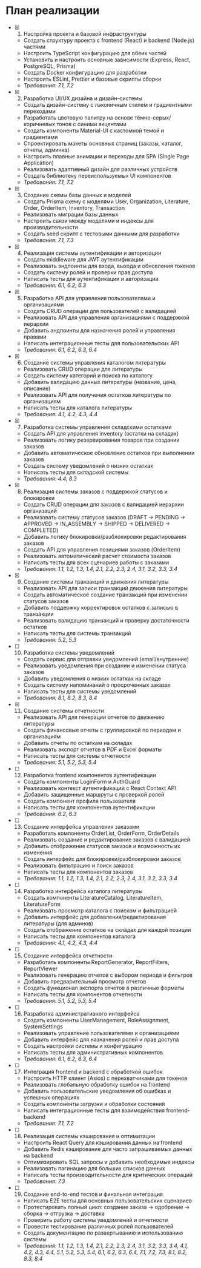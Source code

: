 # План реализации

- [x] 1. Настройка проекта и базовой инфраструктуры



  - Создать структуру проекта с frontend (React) и backend (Node.js) частями
  - Настроить TypeScript конфигурацию для обеих частей
  - Установить и настроить основные зависимости (Express, React, PostgreSQL, Prisma)
  - Создать Docker конфигурацию для разработки
  - Настроить ESLint, Prettier и базовые скрипты сборки
  - _Требования: 7.1, 7.2_

- [x] 2. Разработка UI/UX дизайна и дизайн-системы



  - Создать дизайн-систему с лаконичным стилем и градиентными переходами
  - Разработать цветовую палитру на основе тёмно-серых/коричневых тонов с синими акцентами
  - Создать компоненты Material-UI с кастомной темой и градиентами
  - Спроектировать макеты основных страниц (заказы, каталог, отчеты, админка)
  - Настроить плавные анимации и переходы для SPA (Single Page Application)
  - Реализовать адаптивный дизайн для различных устройств
  - Создать библиотеку переиспользуемых UI компонентов
  - _Требования: 7.1, 7.2_

- [x] 3. Создание схемы базы данных и моделей







  - Создать Prisma схему с моделями User, Organization, Literature, Order, OrderItem, Inventory, Transaction
  - Реализовать миграции базы данных
  - Настроить связи между моделями и индексы для производительности
  - Создать seed скрипт с тестовыми данными для разработки
  - _Требования: 7.1, 7.3_

- [x] 4. Реализация системы аутентификации и авторизации






  - Создать middleware для JWT аутентификации
  - Реализовать эндпоинты для входа, выхода и обновления токенов
  - Создать систему ролей и проверки прав доступа
  - Написать тесты для аутентификации и авторизации
  - _Требования: 6.1, 6.2, 6.3_

- [x] 5. Разработка API для управления пользователями и организациями




  - Создать CRUD операции для пользователей с валидацией
  - Реализовать API для управления организациями с поддержкой иерархии
  - Добавить эндпоинты для назначения ролей и управления правами
  - Написать интеграционные тесты для пользовательских API
  - _Требования: 6.1, 6.2, 6.3, 6.4_

- [x] 6. Создание системы управления каталогом литературы



  - Реализовать CRUD операции для литературы
  - Создать систему категорий и поиска по каталогу
  - Добавить валидацию данных литературы (название, цена, описание)
  - Реализовать API для получения остатков литературы по организациям
  - Написать тесты для каталога литературы
  - _Требования: 4.1, 4.2, 4.3, 4.4_

- [x] 7. Разработка системы управления складскими остатками




  - Создать API для управления inventory (остатки на складах)
  - Реализовать логику резервирования товаров при создании заказов
  - Добавить автоматическое обновление остатков при выполнении заказов
  - Создать систему уведомлений о низких остатках
  - Написать тесты для складской системы
  - _Требования: 4.4, 8.3_

- [x] 8. Реализация системы заказов с поддержкой статусов и блокировки



  - Создать CRUD операции для заказов с валидацией иерархии организаций
  - Реализовать систему статусов заказов (DRAFT → PENDING → APPROVED → IN_ASSEMBLY → SHIPPED → DELIVERED → COMPLETED)
  - Добавить логику блокировки/разблокировки редактирования заказов
  - Создать API для управления позициями заказов (OrderItem)
  - Реализовать автоматический расчет стоимости заказов
  - Написать тесты для всех сценариев работы с заказами
  - _Требования: 1.1, 1.2, 1.3, 1.4, 2.1, 2.2, 2.3, 2.4, 3.1, 3.2, 3.3, 3.4_

- [x] 9. Создание системы транзакций и движения литературы







  - Реализовать API для записи транзакций движения литературы
  - Создать автоматическое создание транзакций при изменении статусов заказов
  - Добавить поддержку корректировок остатков с записью в транзакции
  - Реализовать валидацию транзакций и проверку достаточности остатков
  - Написать тесты для системы транзакций
  - _Требования: 5.2, 5.3_

- [ ] 10. Разработка системы уведомлений
  - Создать сервис для отправки уведомлений (email/внутренние)
  - Реализовать уведомления при создании и изменении статуса заказов
  - Добавить уведомления о низких остатках на складе
  - Создать систему напоминаний о просроченных заказах
  - Написать тесты для системы уведомлений
  - _Требования: 8.1, 8.2, 8.3, 8.4_

- [x] 11. Создание системы отчетности


  - Реализовать API для генерации отчетов по движению литературы
  - Создать финансовые отчеты с группировкой по периодам и организациям
  - Добавить отчеты по остаткам на складах
  - Реализовать экспорт отчетов в PDF и Excel форматы
  - Написать тесты для системы отчетности
  - _Требования: 5.1, 5.2, 5.3, 5.4_

- [ ] 12. Разработка frontend компонентов аутентификации
  - Создать компоненты LoginForm и AuthGuard
  - Реализовать контекст аутентификации с React Context API
  - Добавить защищенные маршруты с проверкой ролей
  - Создать компонент профиля пользователя
  - Написать тесты для компонентов аутентификации
  - _Требования: 6.2, 6.3_

- [ ] 13. Создание интерфейса управления заказами
  - Разработать компоненты OrderList, OrderForm, OrderDetails
  - Реализовать создание и редактирование заказов с валидацией
  - Добавить отображение статусов заказов и возможность их изменения
  - Создать интерфейс для блокировки/разблокировки заказов
  - Реализовать фильтрацию и поиск заказов
  - Написать тесты для компонентов заказов
  - _Требования: 1.1, 1.2, 1.3, 1.4, 2.1, 2.2, 2.3, 2.4, 3.1, 3.2, 3.3, 3.4_

- [ ] 14. Разработка интерфейса каталога литературы
  - Создать компоненты LiteratureCatalog, LiteratureItem, LiteratureForm
  - Реализовать просмотр каталога с поиском и фильтрацией
  - Добавить интерфейс для добавления/редактирования литературы (для админов)
  - Создать отображение остатков на складах для каждой позиции
  - Написать тесты для компонентов каталога
  - _Требования: 4.1, 4.2, 4.3, 4.4_

- [ ] 15. Создание интерфейса отчетности
  - Разработать компоненты ReportGenerator, ReportFilters, ReportViewer
  - Реализовать генерацию отчетов с выбором периода и фильтров
  - Добавить предварительный просмотр отчетов
  - Создать функционал экспорта отчетов в различные форматы
  - Написать тесты для компонентов отчетности
  - _Требования: 5.1, 5.2, 5.3, 5.4_

- [ ] 16. Разработка административного интерфейса
  - Создать компоненты UserManagement, RoleAssignment, SystemSettings
  - Реализовать управление пользователями и организациями
  - Добавить интерфейс для назначения ролей и прав доступа
  - Создать настройки системы и конфигурацию
  - Написать тесты для административных компонентов
  - _Требования: 6.1, 6.2, 6.3, 6.4_

- [ ] 17. Интеграция frontend и backend с обработкой ошибок
  - Настроить HTTP клиент (Axios) с перехватчиками для токенов
  - Реализовать глобальную обработку ошибок на frontend
  - Добавить пользовательские уведомления об ошибках и успешных операциях
  - Создать компоненты загрузки и обработки состояний
  - Написать интеграционные тесты для взаимодействия frontend-backend
  - _Требования: 7.1, 7.2_

- [ ] 18. Реализация системы кэширования и оптимизации
  - Настроить React Query для кэширования данных на frontend
  - Добавить Redis кэширование для часто запрашиваемых данных на backend
  - Оптимизировать SQL запросы и добавить необходимые индексы
  - Реализовать пагинацию для больших списков данных
  - Написать тесты производительности для критических операций
  - _Требования: 7.3_

- [ ] 19. Создание end-to-end тестов и финальная интеграция
  - Написать E2E тесты для основных пользовательских сценариев
  - Протестировать полный цикл: создание заказа → одобрение → сборка → отгрузка → доставка
  - Проверить работу системы уведомлений и отчетности
  - Провести тестирование различных ролей пользователей
  - Создать документацию по развертыванию и использованию системы
  - _Требования: 1.1, 1.2, 1.3, 1.4, 2.1, 2.2, 2.3, 2.4, 3.1, 3.2, 3.3, 3.4, 4.1, 4.2, 4.3, 4.4, 5.1, 5.2, 5.3, 5.4, 6.1, 6.2, 6.3, 6.4, 7.1, 7.2, 7.3, 8.1, 8.2, 8.3, 8.4_